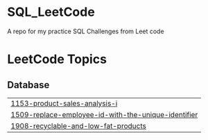 # SQL_LeetCode
A repo for my practice SQL Challenges from Leet code 

<!---LeetCode Topics Start-->
# LeetCode Topics
## Database
|  |
| ------- |
| [1153-product-sales-analysis-i](https://github.com/loquellaa/SQL_LeetCode/tree/master/1153-product-sales-analysis-i) |
| [1509-replace-employee-id-with-the-unique-identifier](https://github.com/loquellaa/SQL_LeetCode/tree/master/1509-replace-employee-id-with-the-unique-identifier) |
| [1908-recyclable-and-low-fat-products](https://github.com/loquellaa/SQL_LeetCode/tree/master/1908-recyclable-and-low-fat-products) |
<!---LeetCode Topics End-->